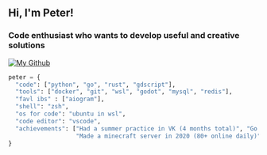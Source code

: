 ## Hi, I'm Peter!
### Code enthusiast who wants to develop useful and creative solutions
[![My Github](https://img.shields.io/github/followers/rem-aster.svg?style=social&label=Follow&maxAge=2592000)](https://github.com/rem-aster)

```python
peter = {
  "code": ["python", "go", "rust", "gdscript"],
  "tools": ["docker", "git", "wsl", "godot", "mysql", "redis"],
  "favl ibs" : ["aiogram"],
  "shell": "zsh",
  "os for code": "ubuntu in wsl",
  "code editor": "vscode",
  "achievements": ["Had a summer practice in VK (4 months total)", "Go course by Yandex completed",
                   "Made a minecraft server in 2020 (80+ online daily)", "Learned Rust by myself"]
}
```
